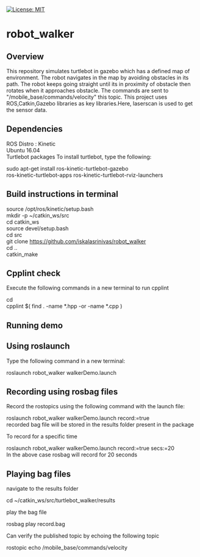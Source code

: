 [![License: MIT](https://img.shields.io/badge/License-MIT-yellow.svg)](https://opensource.org/licenses/MIT)
# robot_walker

## Overview

This repository simulates turtlebot in gazebo which has a defined map of environment. The robot navigates in the map by avoiding obstacles in its path. The robot keeps going straight until its in proximity of obstacle then rotates when it approaches obstacle. The commands are sent to "/mobile_base/commands/velocity" this topic. This project uses ROS,Catkin,Gazebo libraries as key libraries.Here, laserscan is used to get the sensor data.

## Dependencies
ROS Distro : Kinetic\
Ubuntu 16.04\
Turtlebot packages To install turtlebot, type the following:

sudo apt-get install ros-kinetic-turtlebot-gazebo\
ros-kinetic-turtlebot-apps ros-kinetic-turtlebot-rviz-launchers

## Build instructions in terminal
source /opt/ros/kinetic/setup.bash\
mkdir -p ~/catkin_ws/src\
cd catkin_ws\
source devel/setup.bash\
cd src\
git clone https://github.com/iskalasrinivas/robot_walker \
cd ..\
catkin_make

## Cpplint check
Execute the following commands in a new terminal to run cpplint

cd  <path to repository>\
cpplint $( find . -name \*.hpp -or -name \*.cpp )

## Running demo

## Using roslaunch
Type the following command in a new terminal:

roslaunch robot_walker walkerDemo.launch

## Recording using rosbag files
Record the rostopics using the following command with the launch file:

roslaunch robot_walker walkerDemo.launch record:=true\
recorded bag file will be stored in the results folder present in the package

To record for a specific time

roslaunch robot_walker walkerDemo.launch record:=true secs:=20\
In the above case rosbag will record for 20 seconds

## Playing bag files
navigate to the results folder

cd ~/catkin_ws/src/turtlebot_walker/results

play the bag file

rosbag play record.bag

Can verify the published topic by echoing the following topic

rostopic echo /mobile_base/commands/velocity 


